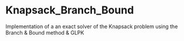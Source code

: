 # Knapsack_Branch_Bound

Implementation of a an exact solver of the Knapsack problem using the Branch &amp; Bound method &amp; GLPK
